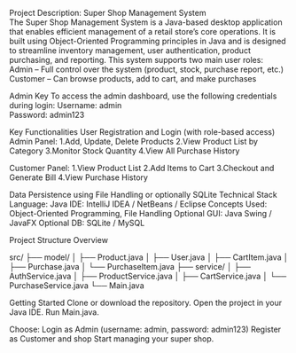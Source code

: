 Project Description: Super Shop Management System  
The Super Shop Management System is a Java-based desktop application that enables efficient management of a retail store’s core operations. It is built using Object-Oriented Programming principles in Java and is designed to streamline inventory management, user authentication, product purchasing, and reporting.
This system supports two main user roles:
Admin – Full control over the system (product, stock, purchase report, etc.)
Customer – Can browse products, add to cart, and make purchases

Admin Key 
To access the admin dashboard, use the following credentials during login:
Username: admin  
Password: admin123

Key Functionalities
User Registration and Login (with role-based access)
Admin Panel: 
1.Add, Update, Delete Products
2.View Product List by Category
3.Monitor Stock Quantity
4.View All Purchase History

Customer Panel:
1.View Product List
2.Add Items to Cart
3.Checkout and Generate Bill
4.View Purchase History

Data Persistence using File Handling or optionally SQLite
Technical Stack
Language: Java
IDE: IntelliJ IDEA / NetBeans / Eclipse
Concepts Used: Object-Oriented Programming, File Handling
Optional GUI: Java Swing / JavaFX
Optional DB: SQLite / MySQL

Project Structure Overview

src/
 ├── model/
 │   ├── Product.java
 │   ├── User.java
 │   ├── CartItem.java
 │   ├── Purchase.java
 │   └── PurchaseItem.java
 ├── service/
 │   ├── AuthService.java
 │   ├── ProductService.java
 │   ├── CartService.java
 │   └── PurchaseService.java
 └── Main.java


Getting Started
Clone or download the repository.
Open the project in your Java IDE.
Run Main.java.

Choose:
Login as Admin (username: admin, password: admin123)
Register as Customer and shop
Start managing your super shop.

